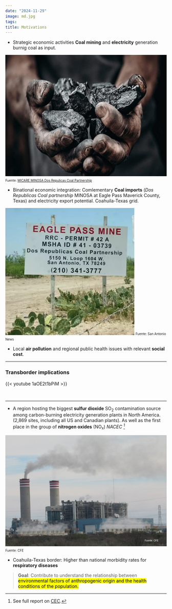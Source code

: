 ```yaml
---
date: "2024-11-29"
image: md.jpg
tags:
title: Motivations
---
```



* Strategic economic activities  **Coal mining** and **electricity** generation burnig coal as input. 

![](./images/micare.jpg)
<span style="font-size: 10px;">Fuente: [MICARE MINOSA  Dos Repulicas Coal Partnership]() </span> 

* Binational economic integration: Comlementary **Coal imports** (*Dos Republicas Coal partnership* MINOSA at Eagle Pass Maverick County, Texas) and electricity export potential. Coahuila-Texas grid. 



![](./images/eaglepass.jpg)
<span style="font-size: 10px;">Fuente: San Antonio News </span> 

* Local **air pollution** and regional public health issues with relevant **social cost**. 

---

### Transborder implications

{{< youtube 1aOE2t1bPiM >}}
            
<br>

---


* A region hosting the biggest **sulfur dioxide** SO<sub>2</sub> contamination source among carbon-burning electricity generation plants in North America. (2,869 sites, including all US and Canadian plants). As well as the first place in the group of **nitrogen oxides** (NO<sub>x</sub>) <cite> NACEC [^1]</cite>



![Coahuila Texas-Border](./images/cfe1.png)
<span style="font-size: 10px;">Fuente: CFE</span> 

[^1]: See full report on  [CEC](http://www.cec.org/es/publications/emisiones-atmosfericas-de-las-centrales-electricas-en-america-del-norte-2/).

* Coahuila-Texas border:  Higher than national morbidity rates for **respiratory diseases**

> **Goal**: Contribute to understand the relationship between <mark>environmental<mark> factors of anthropogenic origin and the health conditions of the population. 

